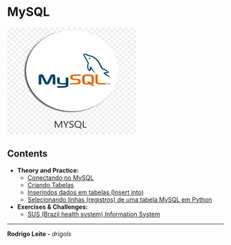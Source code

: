 # MySQL

![logo](res/logo.jpg)

## Contents

 - **Theory and Practice:**
   - [Conectando no MySQL](modules/theory-practice/connection.md)
   - [Criando Tabelas](modules/theory-practice/create-table.md)
   - [Inserindos dados em tabelas (Insert into)](modules/theory-practice/insert-into.md)
   - [Selecionando linhas (registros) de uma tabela MySQL em Python](modules/theory-practice/select.md)
 - **Exercises & Challenges:**
   - [SUS (Brazil health system) Information System](modules/exercises/hospital)

---

**Rodrigo Leite -** *drigols*
